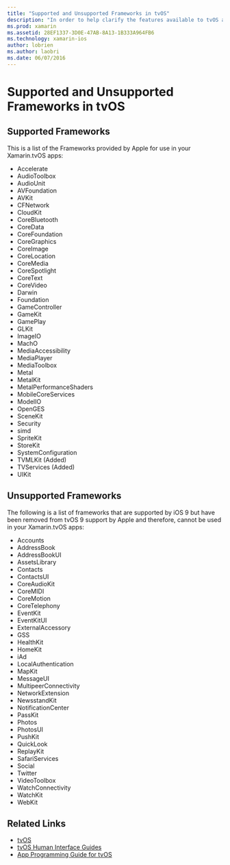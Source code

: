 ```yaml
---
title: "Supported and Unsupported Frameworks in tvOS"
description: "In order to help clarify the features available to tvOS applications, this document provides two lists of Apple frameworks: those supported by tvOS, and those not supported by tvOS."
ms.prod: xamarin
ms.assetid: 28EF1337-3D0E-47AB-8A13-1B333A964FB6
ms.technology: xamarin-ios
author: lobrien
ms.author: laobri
ms.date: 06/07/2016
---
```


# Supported and Unsupported Frameworks in tvOS

<a name="Supported-Frameworks" />

## Supported Frameworks

This is a list of the Frameworks provided by Apple for use in your Xamarin.tvOS apps:

* Accelerate
* AudioToolbox
* AudioUnit
* AVFoundation
* AVKit
* CFNetwork
* CloudKit
* CoreBluetooth
* CoreData
* CoreFoundation
* CoreGraphics
* CoreImage
* CoreLocation
* CoreMedia
* CoreSpotlight
* CoreText
* CoreVideo
* Darwin
* Foundation
* GameController
* GameKit
* GamePlay
* GLKit
* ImageIO
* MachO
* MediaAccessibility
* MediaPlayer
* MediaToolbox
* Metal
* MetalKit
* MetalPerformanceShaders
* MobileCoreServices
* ModelIO
* OpenGES
* SceneKit
* Security
* simd
* SpriteKit
* StoreKit
* SystemConfiguration
* TVMLKit (Added)
* TVServices (Added)
* UIKit

<a name="Unsupported-Frameworks" />

## Unsupported Frameworks

The following is a list of frameworks that are supported by iOS 9 but have been removed from tvOS 9 support by Apple and therefore, cannot be used in your Xamarin.tvOS apps:

* Accounts
* AddressBook
* AddressBookUI
* AssetsLibrary
* Contacts
* ContactsUI
* CoreAudioKit
* CoreMIDI
* CoreMotion
* CoreTelephony
* EventKit
* EventKitUI
* ExternalAccessory
* GSS
* HealthKit
* HomeKit
* iAd
* LocalAuthentication
* MapKit
* MessageUI
* MultipeerConnectivity
* NetworkExtension
* NewsstandKit
* NotificationCenter
* PassKit
* Photos
* PhotosUI
* PushKit
* QuickLook
* ReplayKit
* SafariServices
* Social
* Twitter
* VideoToolbox
* WatchConnectivity
* WatchKit
* WebKit



## Related Links

- [tvOS](https://developer.apple.com/tvos/)
- [tvOS Human Interface Guides](https://developer.apple.com/tvos/human-interface-guidelines/)
- [App Programming Guide for tvOS](https://developer.apple.com/library/prerelease/tvos/documentation/General/Conceptual/AppleTV_PG/)
